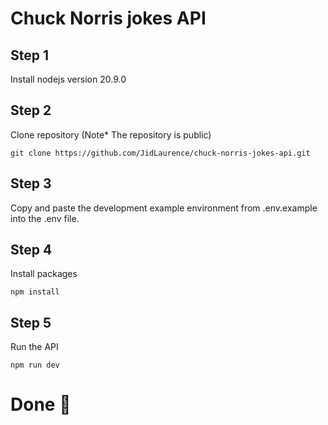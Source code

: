 # Chuck Norris jokes API

## Step 1

Install nodejs version 20.9.0

## Step 2

Clone repository (Note\* The repository is public)

```
git clone https://github.com/JidLaurence/chuck-norris-jokes-api.git
```

## Step 3

Copy and paste the development example environment from .env.example into the .env file.

## Step 4

Install packages

```
npm install
```

## Step 5

Run the API

```
npm run dev
```

# Done 🏁

